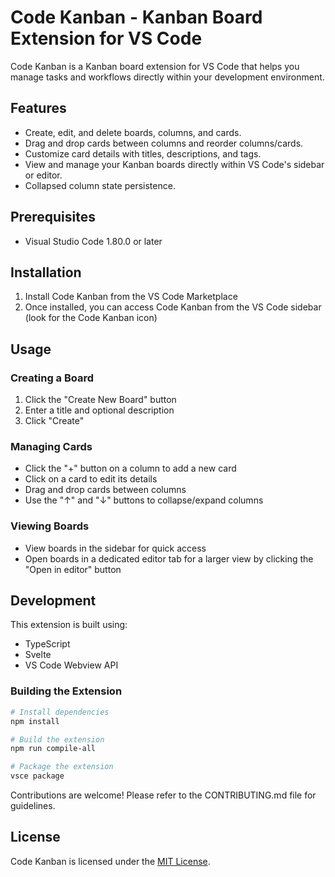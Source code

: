 # Code Kanban - Kanban Board Extension for VS Code

Code Kanban is a Kanban board extension for VS Code that helps you manage tasks and workflows directly within your development environment.

## Features

- Create, edit, and delete boards, columns, and cards.
- Drag and drop cards between columns and reorder columns/cards.
- Customize card details with titles, descriptions, and tags.
- View and manage your Kanban boards directly within VS Code's sidebar or editor.
- Collapsed column state persistence.

## Prerequisites

- Visual Studio Code 1.80.0 or later

## Installation

1. Install Code Kanban from the VS Code Marketplace
2. Once installed, you can access Code Kanban from the VS Code sidebar (look for the Code Kanban icon)

## Usage

### Creating a Board

1. Click the "Create New Board" button
2. Enter a title and optional description
3. Click "Create"

### Managing Cards

- Click the "+" button on a column to add a new card
- Click on a card to edit its details
- Drag and drop cards between columns
- Use the "↑" and "↓" buttons to collapse/expand columns

### Viewing Boards

- View boards in the sidebar for quick access
- Open boards in a dedicated editor tab for a larger view by clicking the "Open in editor" button

## Development

This extension is built using:

- TypeScript
- Svelte
- VS Code Webview API

### Building the Extension

```bash
# Install dependencies
npm install

# Build the extension
npm run compile-all

# Package the extension
vsce package
```

Contributions are welcome! Please refer to the CONTRIBUTING.md file for guidelines.

## License

Code Kanban is licensed under the [MIT License](LICENSE).
